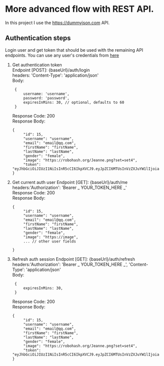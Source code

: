 # More advanced flow with REST API.
In this project I use the https://dummyjson.com API.

## Authentication steps

Login user and get token that should be used with the remaining API endpoints. You can use any user's credentials from [here](https://dummyjson.com/users)

1. Get authentication token  
    Endpoint [POST]: {baseUrl}/auth/login  
    headers: 'Content-Type': 'application/json'  
    Body:

   ```
    {
        username: 'username',
        password: 'password',
        expiresInMins: 30, // optional, defaults to 60
    }
   ```

   Response Code: 200  
   Response Body:

   ```
   {
        "id": 15,
        "username": "username",
        "email": "email@qq.com",
        "firstName": "firstName",
        "lastName": "lastName",
        "gender": "female",
        "image": "https://robohash.org/Jeanne.png?set=set4",
        "token": "eyJhbGciOiJIUzI1NiIsInR5cCI6IkpXVCJ9.eyJpZCI6MTUsInVzZXJuYW1lIjoia21pbmNoZWxsZSIsImVtYWlsIjoia21pbmNoZWxsZUBxcS5jb20iLCJmaXJzdE5hbWUiOiJKZWFubmUiLCJsYXN0TmFtZSI6IkhhbHZvcnNvbiIsImdlbmRlciI6ImZlbWFsZSIsImltYWdlIjoiaHR0cHM6Ly9yb2JvaGFzaC5vcmcvSmVhbm5lLnBuZz9zZXQ9c2V0NCIsImlhdCI6MTcxMTIwOTAwMSwiZXhwIjoxNzExMjEyNjAxfQ.F_ZCpi2qdv97grmWiT3h7HcT1prRJasQXjUR4Nk1yo8"
   }
   ```

2. Get current auth user
    Endpoint [GET]: {baseUrl}/auth/me  
    headers:'Authorization': 'Bearer _ YOUR_TOKEN_HERE _'  
    Response Code: 200  
    Response Body:

   ```
   {
        "id": 15,
        "username": "username",
        "email": "email@qq.com",
        "firstName": "firstName",
        "lastName": "lastName",
        "gender": "female",
        "image": "https://image",
        ... // other user fields

   }
   ```

3. Refresh auth session
    Endpoint [GET]: {baseUrl}/auth/refresh  
    headers:'Authorization': 'Bearer _ YOUR_TOKEN_HERE _', 'Content-Type': 'application/json'  
    Body:

   ```
    {
        expiresInMins: 30, 
    }
   ```

   Response Code: 200  
   Response Body:

   ```
   {
        "id": 15,
        "username": "username",
        "email": "email@qq.com",
        "firstName": "firstName",
        "lastName": "lastName",
        "gender": "female",
        "image": "https://robohash.org/Jeanne.png?set=set4",
        "token": "eyJhbGciOiJIUzI1NiIsInR5cCI6IkpXVCJ9.eyJpZCI6MTUsInVzZXJuYW1lIjoia21pbmNoZWxsZSIsImVtYWlsIjoia21pbmNoZWxsZUBxcS5jb20iLCJmaXJzdE5hbWUiOiJKZWFubmUiLCJsYXN0TmFtZSI6IkhhbHZvcnNvbiIsImdlbmRlciI6ImZlbWFsZSIsImltYWdlIjoiaHR0cHM6Ly9yb2JvaGFzaC5vcmcvSmVhbm5lLnBuZz9zZXQ9c2V0NCIsImlhdCI6MTcxMTIwOTAwMSwiZXhwIjoxNzExMjEyNjAxfQ.F_ZCpi2qdv97grmWiT3h7HcT1prRJasQXjUR4Nk1yo8"
   }
   ```